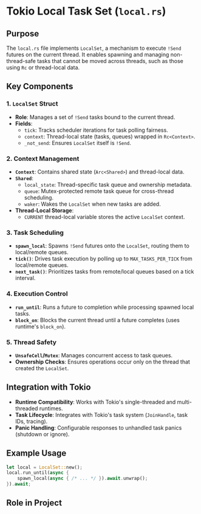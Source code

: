 # Tokio Local Task Set (`local.rs`)

## Purpose
The `local.rs` file implements `LocalSet`, a mechanism to execute `!Send` futures on the current thread. It enables spawning and managing non-thread-safe tasks that cannot be moved across threads, such as those using `Rc` or thread-local data.

## Key Components

### 1. **`LocalSet` Struct**
- **Role**: Manages a set of `!Send` tasks bound to the current thread.
- **Fields**:
  - `tick`: Tracks scheduler iterations for task polling fairness.
  - `context`: Thread-local state (tasks, queues) wrapped in `Rc<Context>`.
  - `_not_send`: Ensures `LocalSet` itself is `!Send`.

### 2. **Context Management**
- **`Context`**: Contains shared state (`Arc<Shared>`) and thread-local data.
- **`Shared`**:
  - `local_state`: Thread-specific task queue and ownership metadata.
  - `queue`: Mutex-protected remote task queue for cross-thread scheduling.
  - `waker`: Wakes the `LocalSet` when new tasks are added.
- **Thread-Local Storage**:
  - `CURRENT` thread-local variable stores the active `LocalSet` context.

### 3. **Task Scheduling**
- **`spawn_local`**: Spawns `!Send` futures onto the `LocalSet`, routing them to local/remote queues.
- **`tick()`**: Drives task execution by polling up to `MAX_TASKS_PER_TICK` from local/remote queues.
- **`next_task()`**: Prioritizes tasks from remote/local queues based on a tick interval.

### 4. **Execution Control**
- **`run_until`**: Runs a future to completion while processing spawned local tasks.
- **`block_on`**: Blocks the current thread until a future completes (uses runtime's `block_on`).

### 5. **Thread Safety**
- **`UnsafeCell`/`Mutex`**: Manages concurrent access to task queues.
- **Ownership Checks**: Ensures operations occur only on the thread that created the `LocalSet`.

## Integration with Tokio
- **Runtime Compatibility**: Works with Tokio's single-threaded and multi-threaded runtimes.
- **Task Lifecycle**: Integrates with Tokio's task system (`JoinHandle`, task IDs, tracing).
- **Panic Handling**: Configurable responses to unhandled task panics (shutdown or ignore).

## Example Usage
```rust
let local = LocalSet::new();
local.run_until(async {
    spawn_local(async { /* ... */ }).await.unwrap();
}).await;
```

## Role in Project